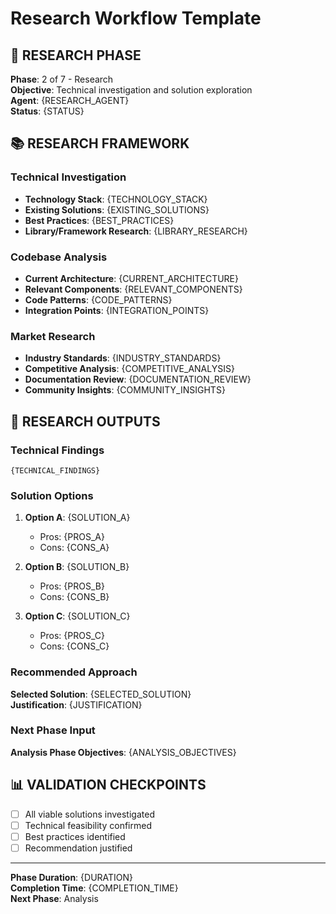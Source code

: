 # Research Workflow Template

## 🔬 RESEARCH PHASE

**Phase**: 2 of 7 - Research  
**Objective**: Technical investigation and solution exploration  
**Agent**: {RESEARCH_AGENT}  
**Status**: {STATUS}  

## 📚 RESEARCH FRAMEWORK

### Technical Investigation
- **Technology Stack**: {TECHNOLOGY_STACK}
- **Existing Solutions**: {EXISTING_SOLUTIONS}
- **Best Practices**: {BEST_PRACTICES}
- **Library/Framework Research**: {LIBRARY_RESEARCH}

### Codebase Analysis
- **Current Architecture**: {CURRENT_ARCHITECTURE}
- **Relevant Components**: {RELEVANT_COMPONENTS}
- **Code Patterns**: {CODE_PATTERNS}
- **Integration Points**: {INTEGRATION_POINTS}

### Market Research
- **Industry Standards**: {INDUSTRY_STANDARDS}
- **Competitive Analysis**: {COMPETITIVE_ANALYSIS}
- **Documentation Review**: {DOCUMENTATION_REVIEW}
- **Community Insights**: {COMMUNITY_INSIGHTS}

## 🎯 RESEARCH OUTPUTS

### Technical Findings
```
{TECHNICAL_FINDINGS}
```

### Solution Options
1. **Option A**: {SOLUTION_A}
   - Pros: {PROS_A}
   - Cons: {CONS_A}

2. **Option B**: {SOLUTION_B}
   - Pros: {PROS_B}
   - Cons: {CONS_B}

3. **Option C**: {SOLUTION_C}
   - Pros: {PROS_C}
   - Cons: {CONS_C}

### Recommended Approach
**Selected Solution**: {SELECTED_SOLUTION}  
**Justification**: {JUSTIFICATION}

### Next Phase Input
**Analysis Phase Objectives**: {ANALYSIS_OBJECTIVES}

## 📊 VALIDATION CHECKPOINTS

- [ ] All viable solutions investigated
- [ ] Technical feasibility confirmed
- [ ] Best practices identified
- [ ] Recommendation justified

---

**Phase Duration**: {DURATION}  
**Completion Time**: {COMPLETION_TIME}  
**Next Phase**: Analysis